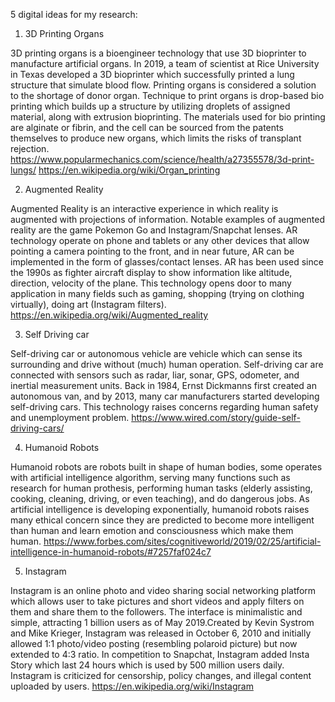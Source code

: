 5 digital ideas for my research:

1. 3D Printing Organs

3D printing organs is a bioengineer technology that use 3D bioprinter to manufacture artificial organs. In 2019, a team of scientist at Rice University in Texas developed a 3D bioprinter which successfully printed a lung structure that simulate blood flow. Printing organs is considered a solution to the shortage of donor organ. Technique to print organs is drop-based bio printing which builds up a structure by utilizing droplets of assigned material, along with extrusion bioprinting. The materials used for bio printing are alginate or fibrin, and the cell can be sourced from the patents themselves to produce new organs, which limits the risks of transplant rejection.
https://www.popularmechanics.com/science/health/a27355578/3d-print-lungs/
https://en.wikipedia.org/wiki/Organ_printing



2. Augmented Reality

Augmented Reality is an interactive experience in which reality is augmented with projections of information. Notable examples of augmented reality are the game Pokemon Go and Instagram/Snapchat lenses. AR technology operate on phone and tablets or any other devices that allow pointing a camera pointing to the front, and in near future, AR can be implemented in the form of glasses/contact lenses. AR has been used since the 1990s as fighter aircraft display to show information like altitude, direction, velocity of the plane. This technology opens door to many application in many fields such as gaming, shopping (trying on clothing virtually), doing art (Instagram filters). 
https://en.wikipedia.org/wiki/Augmented_reality


3. Self Driving car

Self-driving car or autonomous vehicle are vehicle which can sense its surrounding and drive without (much) human operation. Self-driving car are connected with sensors such as  radar, liar, sonar, GPS, odometer, and inertial measurement units. Back in 1984, Ernst Dickmanns first created an autonomous van, and by 2013, many car manufacturers started developing self-driving cars. This technology raises concerns regarding human safety and unemployment problem. 
https://www.wired.com/story/guide-self-driving-cars/

4. Humanoid Robots

Humanoid robots are robots built in shape of human bodies, some operates with artificial intelligence algorithm, serving many functions such as research for human prothesis, performing human tasks (elderly assisting, cooking, cleaning, driving, or even teaching), and do dangerous jobs. As artificial intelligence is developing exponentially, humanoid robots raises many ethical concern since they are predicted to become more intelligent than human and learn emotion and consciousness which make them human. 
https://www.forbes.com/sites/cognitiveworld/2019/02/25/artificial-intelligence-in-humanoid-robots/#7257faf024c7


5. Instagram

Instagram is an online photo and video sharing social networking platform which allows user to take pictures and short videos and apply filters on them and share them to the followers. The interface is minimalistic and simple, attracting 1 billion users as of May 2019.Created by Kevin Systrom and Mike Krieger, Instagram was released in October 6, 2010 and initially allowed 1:1 photo/video posting (resembling polaroid picture) but now extended to 4:3 ratio. In competition to Snapchat, Instagram added Insta Story which last 24 hours which is used by 500 million users daily. Instagram is criticized for censorship, policy changes, and illegal content uploaded by users. 
https://en.wikipedia.org/wiki/Instagram
